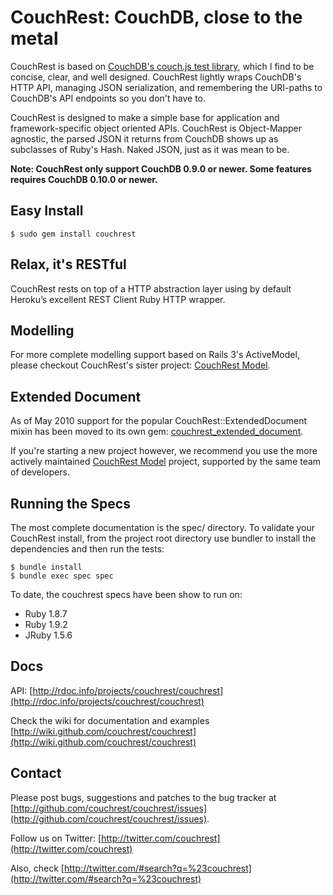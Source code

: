 # CouchRest: CouchDB, close to the metal

CouchRest is based on [CouchDB's couch.js test
library](http://svn.apache.org/repos/asf/couchdb/trunk/share/www/script/couch.js),
which I find to be concise, clear, and well designed. CouchRest lightly wraps
CouchDB's HTTP API, managing JSON serialization, and remembering the URI-paths
to CouchDB's API endpoints so you don't have to.

CouchRest is designed to make a simple base for application and framework-specific object oriented APIs. CouchRest is Object-Mapper agnostic, the parsed JSON it returns from CouchDB shows up as subclasses of Ruby's Hash. Naked JSON, just as it was mean to be.

**Note: CouchRest only support CouchDB 0.9.0 or newer. Some features requires CouchDB 0.10.0 or newer.**

## Easy Install

    $ sudo gem install couchrest
   
## Relax, it's RESTful

CouchRest rests on top of a HTTP abstraction layer using by default Heroku’s excellent REST Client Ruby HTTP wrapper.

## Modelling

For more complete modelling support based on Rails 3's ActiveModel, please checkout CouchRest's sister project: [CouchRest Model](https://github.com/couchrest/couchrest_model).

## Extended Document

As of May 2010 support for the popular CouchRest::ExtendedDocument mixin has been moved to its own gem: [couchrest_extended_document](http://github.com/couchrest/couchrest_extended_document).

If you're starting a new project however, we recommend you use the more actively maintained [CouchRest Model](https://github.com/couchrest/couchrest_model) project, supported by the same team of developers.

## Running the Specs

The most complete documentation is the spec/ directory. To validate your
CouchRest install, from the project root directory use bundler to install 
the dependencies and then run the tests:

    $ bundle install
    $ bundle exec spec spec

To date, the couchrest specs have been show to run on:

 * Ruby 1.8.7
 * Ruby 1.9.2
 * JRuby 1.5.6

## Docs

API: [http://rdoc.info/projects/couchrest/couchrest](http://rdoc.info/projects/couchrest/couchrest)

Check the wiki for documentation and examples [http://wiki.github.com/couchrest/couchrest](http://wiki.github.com/couchrest/couchrest)

## Contact

Please post bugs, suggestions and patches to the bug tracker at [http://github.com/couchrest/couchrest/issues](http://github.com/couchrest/couchrest/issues).

Follow us on Twitter: [http://twitter.com/couchrest](http://twitter.com/couchrest)

Also, check [http://twitter.com/#search?q=%23couchrest](http://twitter.com/#search?q=%23couchrest)

